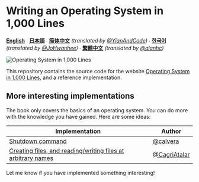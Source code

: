 # Writing an Operating System in 1,000 Lines

**[English](https://1000os.seiya.me/en)** ∙ **[日本語](https://1000os.seiya.me/ja/)** ∙ **[简体中文](https://1000os.seiya.me/zh/)** *(translated by [@YianAndCode](https://github.com/YianAndCode))* ∙ **[한국어](https://1000os.seiya.me/ko/)** *(translated by [@JoHwanhee](https://github.com/JoHwanhee))* ∙ **[繁體中文](https://1000os.seiya.me/tw/)** *(translated by [@alanhc](https://github.com/alanhc))*

![Operating System in 1,000 Lines](./screenshot.png)

This repository contains the source code for the website [Operating System in 1,000 Lines](https://1000os.seiya.me/), and a reference implementation.

## More interesting implementations

The book only covers the basics of an operating system. You can do more with the knowledge you have gained. Here are some ideas:

| Implementation | Author |
| --- | --- |
| [Shutdown command](https://github.com/nuta/operating-system-in-1000-lines/pull/59/files) | [@calvera](https://github.com/calvera) |
| [Creating files, and reading/writing files at arbitrary names](https://github.com/nuta/operating-system-in-1000-lines/pull/110) | [@CagriAtalar](https://github.com/CagriAtalar) |

Let me know if you have implemented something interesting!

